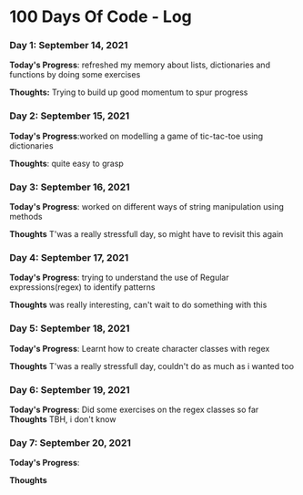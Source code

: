 # 100 Days Of Code - Log

### Day 1: September 14, 2021 

**Today's Progress**: refreshed my memory about lists, dictionaries and functions by doing some exercises 

**Thoughts:** Trying to build up good momentum to spur progress


### Day 2: September 15, 2021 

**Today's Progress**:worked on modelling a game of tic-tac-toe using dictionaries

**Thoughts**: quite easy to grasp


### Day 3: September 16, 2021 

**Today's Progress**: worked on different ways of string manipulation using methods

**Thoughts** T'was a really stressfull day, so might have to revisit this again


### Day 4: September 17, 2021 

**Today's Progress**: trying to understand the use of Regular expressions(regex) to identify patterns

**Thoughts** was really interesting, can't wait to do something with this


### Day 5: September 18, 2021 

**Today's Progress**: Learnt how to create character classes with regex

**Thoughts** T'was a really stressfull day, couldn't do as much as i wanted too


### Day 6: September 19, 2021 

**Today's Progress**: Did some exercises on the regex classes so far
**Thoughts** TBH, i don't know

### Day 7: September 20, 2021 

**Today's Progress**:

**Thoughts** 



